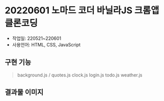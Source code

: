 # 20220601 노마드 코더 바닐라JS 크롬앱 클론코딩
- 작업일: 220521~220601
- 사용언어: HTML, CSS, JavaScript
## 구현 기능
> background.js / quotes.js
> clock.js
> login.js
> todo.js
> weather.js
## 결과물 이미지
